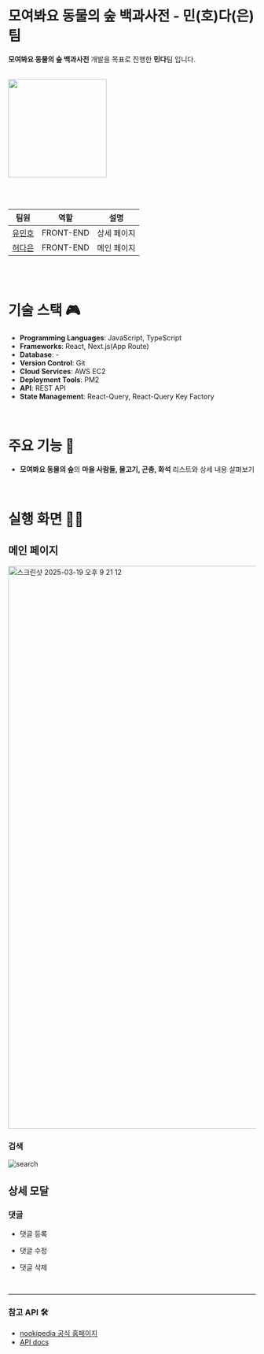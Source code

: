# 모여봐요 동물의 숲 백과사전 - 민(호)다(은)팀

<b>모여봐요 동물의 숲 백과사전</b> 개발을 목표로 진행한 <b>민다</b>팀 입니다.

<br>

<img width="200" height="200" src="https://github.com/user-attachments/assets/0dbd904b-d7b5-4171-b8ca-86d3c8fba8ea">


<br><br>


| 팀원                                | 역할       | 설명                |
| ---------------------------------- | --------- | ------------------ |
| [유민호](https://github.com/ymh0951) | FRONT-END | 상세 페이지          |
| [허다은](https://github.com/nno3onn) | FRONT-END | 메인 페이지          |

<br><br>



# 기술 스택 🎮

- <b>Programming Languages</b>: JavaScript, TypeScript
- <b>Frameworks</b>: React, Next.js(App Route)
- <b>Database</b>: -
- <b>Version Control</b>: Git
- <b>Cloud Services</b>: AWS EC2
- <b>Deployment Tools</b>: PM2
- <b>API</b>: REST API
- <b>State Management</b>: React-Query, React-Query Key Factory

<br>


# 주요 기능 🚀

- <b>모여봐요 동물의 숲</b>의 <b>마을 사람들, 물고기, 곤충, 화석</b> 리스트와 상세 내용 살펴보기

<br>


# 실행 화면 👨‍💻

## 메인 페이지
<img width="1143" alt="스크린샷 2025-03-19 오후 9 21 12" src="https://github.com/user-attachments/assets/44980845-0678-45a2-bfa0-1017cc847f11" />

### 검색

![search](https://github.com/user-attachments/assets/7b890464-6941-4cfb-af57-24535c1b1f38)


## 상세 모달

### 댓글

- 댓글 등록

- 댓글 수정

- 댓글 삭제


<br>

---------------------------------------------------------
### 참고 API 🛠️
- [nookipedia 공식 홈페이지](https://nookipedia.com/wiki/Main_Page)
- [API docs](https://api.nookipedia.com/doc)

